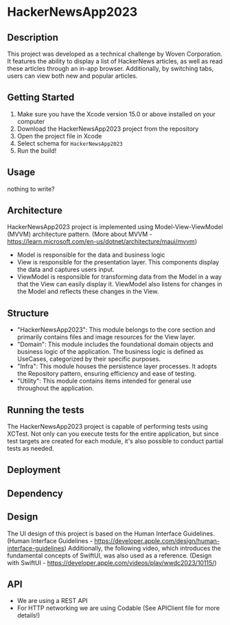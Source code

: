 # HackerNewsApp2023

## Description
This project was developed as a technical challenge by Woven Corporation.
It features the ability to display a list of HackerNews articles,
as well as read these articles through an in-app browser. Additionally,
by switching tabs, users can view both new and popular articles.

## Getting Started
1. Make sure you have the Xcode version 15.0 or above installed on your computer
2. Download the HackerNewsApp2023 project from the repository
3. Open the project file in Xcode
4. Select schema for `HackerNewsApp2023`
5. Run the build!

## Usage
nothing to write?

## Architecture
HackerNewsApp2023 project is implemented using Model-View-ViewModel (MVVM) architecture pattern. (More about MVVM - https://learn.microsoft.com/en-us/dotnet/architecture/maui/mvvm)

- Model is responsible for the data and business logic
- View is responsible for the presentation layer. This components display the data and captures users input.
- ViewModel is responsible for transforming data from the Model in a way that the View can easily display it. ViewModel also listens for changes in the Model and reflects these changes in the View.  

## Structure
- "HackerNewsApp2023": This module belongs to the core section and primarily contains files and image resources for the View layer.
- "Domain": This module includes the foundational domain objects and business logic of the application. The business logic is defined as UseCases, categorized by their specific purposes.
- "Infra": This module houses the persistence layer processes. It adopts the Repository pattern, ensuring efficiency and ease of testing.
- "Utility": This module contains items intended for general use throughout the application.

## Running the tests
The HackerNewsApp2023 project is capable of performing tests using XCTest.
Not only can you execute tests for the entire application,
but since test targets are created for each module, it's also possible to conduct partial tests as needed.

## Deployment

## Dependency

## Design
The UI design of this project is based on the Human Interface Guidelines. (Human Interface Guidelines - https://developer.apple.com/design/human-interface-guidelines)
Additionally, the following video, which introduces the fundamental concepts of SwiftUI, was also used as a reference. (Design with SwiftUI - https://developer.apple.com/videos/play/wwdc2023/10115/)

## API
- We are using a REST API
- For HTTP networking we are using Codable (See APIClient file for more details!)
